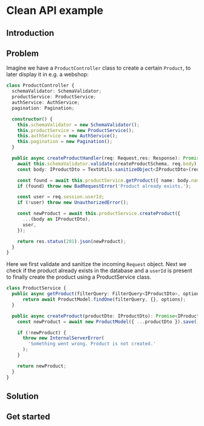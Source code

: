 # Clean API example

## Introduction

## Problem
Imagine we have a ```ProductController``` class to create a certain ```Product```, to later display it in e.g. a webshop: 

```typescript
class ProductController {
  schemaValidator: SchemaValidator;
  productService: ProductService;
  authService: AuthService;
  pagination: Pagination;

  constructor() {
    this.schemaValidator = new SchemaValidator();
    this.productService = new ProductService();
    this.authService = new AuthService();
    this.pagination = new Pagination();
  }

  public async createProductHandler(req: Request,res: Response): Promise<Response> {
    await this.schemaValidator.validate(createProductSchema, req.body);
    const body: IProductDto = TextUtils.sanitizeObject<IProductDto>(req.body);

    const found = await this.productService.getProduct({ name: body.name });
    if (found) throw new BadRequestError('Product already exists.');

    const user = req.session.userId;
    if (!user) throw new UnauthorizedError();

    const newProduct = await this.productService.createProduct({
      ...(body as IProductDto),
      user,
    });

    return res.status(201).json(newProduct);
  }
}
```

Here we first validate and sanitize the incoming ```Request``` object. Next we check if the product already exists in the database and a ```userId``` is present to finally create the product using a ProductService class.

```typescript
class ProductService {
  public async getProduct(filterQuery: FilterQuery<IProductDto>, options: QueryOptions = {}): Promise<IProductDocument | null> {
      return await ProductModel.findOne(filterQuery, {}, options);
  }

  public async createProduct(productDto: IProductDto): Promise<IProductDocument> {
    const newProduct = await new ProductModel({ ...productDto }).save();

    if (!newProduct) {
      throw new InternalServerError(
        'Something went wrong. Product is not created.'
      );
    }

    return newProduct;
  }
}
```


## Solution

## Get started
